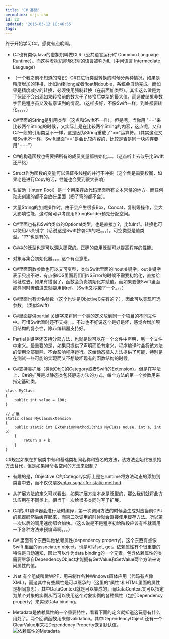 ```yaml
---
title: 'C# 基础'
permalink: c-ji-chu
id: 22
updated: '2015-03-12 18:46:55'
tags:
---
```


终于开始学习C#，感觉有点晚啊。

- C#也有类似Java的虚拟机叫做CLR（公共语言运行时 Common Language Runtime）。而这种虚拟机能够识别的语言被称为IL（中间语言 Intermediate Lauguage）
- （一个我之前不知道的常识）C#在进行类型转换的时候分两种情况，如果是精度增加的转换，比如int到long或者float到double，系统会自动完成。而如果是精度减少的转换，必须使用强制转换（在前面加类型）。其实这么做是为了保证不会出现如果转换前的数大于了转换后类型的最大值，而造成结果非数字但是程序员又没有意识到的情况。（这样多好，不像Swift一样，到处都要转化。。。。）
- C#里面的String是引用类型（这点和Swift不一样）。但是呢，当你用 "=="来比较两个String的时候，又实际上是在比较两个String的内容，这点呢，又和C#一般的引用类型不一样，这是因为String重载了"=="运算符。（其实这点又和Swift不一样，Swift里面"=="是会比较内容的，比较是否是同一块内存要用"==="）
- C#的构造函数也需要把所有的成员变量都初始化。。。（这点听上去似乎比Swift还严格）
- Struct作为函数的变量可以保证多线程的并行不冲突（这个倒是需要权衡，如果老是进行Copy的话，性能也会受到很大影响）
- 驻留池（Intern Pool）是一个用来存放代码里面所有文本常量的地方。而任何动态创建的都不会放在里面（拐了弯的都不会）。
- 大量String的加减操作时，由于会产生很多Box，Concat，复制等操作，会大大影响性能，这时候可以考虑用StringBuilder预先分配空间。
- C#里面也有和Swift类似的Optional类型，也是直接加?，比如Int?。转换也可以使用as关键字（话说这是Swift抄袭C#的吧。。。）。可空类型是值类型。"??"也是有的。
- C#中的泛型也是可以深入研究的。正确的应用泛型可以提高程序的性能。

- 对象与集合初始化器。。。这个有点意思。
- C#里面函数参数也可以又可变型，类似Swift里面的inout关键字。out关键字表示只出不进，有点像iOS里面我们用NSError的时候不需要初始化，直接给地址过去，如果有错误了，函数会负责初始化并赋值。而如果要像Swift里面那样同时传值进去就要用到ref。（Swift又抄袭了一个。。。）
- C#里面也有命名参数（这个也许是ObjctiveC先有的？），因此可以实现可选参数。（类似Swift）
- C#里面提供partial 关键字来将同一个类的定义放到同一个项目的不同文件中。可惜Swift暂时还不支持。。。不过也不好说这个是好是坏，感觉会增加项目结构的复杂性，除非编辑器支持好。
- Partial关键字还支持分部方法，也就是说可以在一个文件中声明，另一个文件中定义。最重要的是，如果只提供了声明而没有定义，程序编译时会将该方法的使用全部删除，不会影响程序运行。这给动态植入方法提供了可能，特别是在测试一些可能的实现而又不想破坏现有的函数结构的时候。
- C#支持类扩展（类似ObjC的Category或者Swift的Extension）。但是在写法上，C#的扩展是以静态类包装静态方法的方式，每个方法的第一个参数用来指定基础类。
```
class MyClass 
{
	public int value = 100;
}

// 扩展
static class MyClassExtension 
{
	public static int ExtensionMethod1(this MyClass nouse, int a, int b)
    {
    	return a + b
    }
}
```
C#规定如果在扩展类中有和基础类相同名称和签名的方法，该方法会始终被原始方法替代，但是如果用命名空间的方法来限制？

- 有趣的是，Objective C的Category实际上是在runtime将方法动态的添加到类当中去，而不仅仅是[Syntax sugar for static method](http://programmers.stackexchange.com/questions/218633/are-extension-methods-c-and-categories-objective-c-the-same-as-traits).

- 从扩展方法的定义可以看出，如果扩展方法本身是泛型的，那么我们就将此方法应用在不同类上。相当于一次给很多类同时写了扩展。
- C#的JIT编译器会进行及时编译，第一次调用方法的时候会生成对应当前CPU的机器码然后缓存起来，而第二次调用的时候就会直接使用缓存方法。所以第一次以后的调用速度都会加快。（这么说是不是程序初始阶段应该有空就调用一下各种方法来预编译啊。。。）

- C# 里面有个东西叫做依赖属性(dependency property)。这个东西有点像Swift 里面的associated object，也是可以set, get。依赖属性有个很重要的特性是自动通知，因此可以作为data binding的一个元素。包含依赖属性的类需要继承自DependencyObject才能拥有GetValue和SetValue两个方法来访问属性的值。

- .Net 有个组成叫做WPF，用来制作各种Windows窗体应用（代码有点像XML），而这其中有些属性是可以继承的（这里的“属性“和HTML里面的属性是相同意思），其中DataContext就是可以集成的，而DataContext又可以指定为某个对象的实例从而可以使用这个对象实例的各种属性（包括Dependency property）来实现Data binding。

- Metadata是依赖属性的一个重要特性，看看下面的定义就知道这玩意有什么用处了。两个回调函数用来做validation。其中DependencyObject 还有一个ClearValue用来把Dependency Property恢复默认值。
![依赖属性的Metadata](/content/images/2015/03/Screen-Shot-2015-03-12-at-2-56-05-pm.png)

